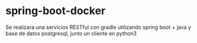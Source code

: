 # spring-boot-docker
Se realizara una servicios RESTful con gradle utilizando spring boot + java y base de datos postgresql, junto un cliente en python3
